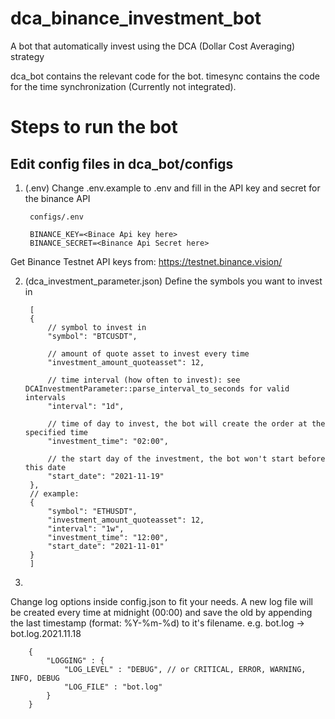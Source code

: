 # dca_binance_investment_bot
A bot that automatically invest using the DCA (Dollar Cost Averaging) strategy

dca_bot contains the relevant code for the bot.
timesync contains the code for the time synchronization (Currently not integrated).


# Steps to run the bot
## Edit config files in dca_bot/configs
1. (.env) Change .env.example to .env and fill in the API key and secret for the binance API
        
        configs/.env

        BINANCE_KEY=<Binace Api key here>
        BINANCE_SECRET=<Binance Api Secret here>

Get Binance Testnet API keys from: https://testnet.binance.vision/ 

2. (dca_investment_parameter.json) Define the symbols you want to invest in

        [
        {
            // symbol to invest in
            "symbol": "BTCUSDT",                
            
            // amount of quote asset to invest every time
            "investment_amount_quoteasset": 12, 
            
            // time interval (how often to invest): see DCAInvestmentParameter::parse_interval_to_seconds for valid intervals
            "interval": "1d",                   
            
            // time of day to invest, the bot will create the order at the specified time
            "investment_time": "02:00",

            // the start day of the investment, the bot won't start before this date
            "start_date": "2021-11-19"
        },
        // example:
        {
            "symbol": "ETHUSDT",
            "investment_amount_quoteasset": 12,
            "interval": "1w",
            "investment_time": "12:00",
            "start_date": "2021-11-01"
        }
        ]


3. 
Change log options inside config.json to fit your needs. 
A new log file will be created every time at midnight (00:00) and save the old by appending the last timestamp (format: %Y-%m-%d) to it's filename.
e.g. bot.log -> bot.log.2021.11.18

        {
            "LOGGING" : {
                "LOG_LEVEL" : "DEBUG", // or CRITICAL, ERROR, WARNING, INFO, DEBUG
                "LOG_FILE" : "bot.log"
            }
        }
